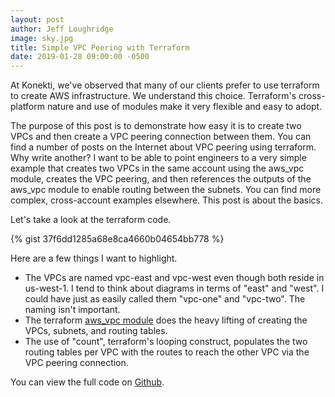 ```yaml
---
layout: post
author: Jeff Loughridge
image: sky.jpg
title: Simple VPC Peering with Terraform
date: 2019-01-28 09:00:00 -0500
---
```


At Konekti, we've observed that many of our clients prefer to use terraform to create AWS infrastructure.
We understand this choice. Terraform's cross-platform nature and use of modules make it very flexible
and easy to adopt.

The purpose of this post is to demonstrate how easy it is to create two VPCs and then create a VPC peering connection
between them. You can find a number of posts on the Internet about VPC peering using terraform. Why write another?
I want to be able to point engineers to a very simple example that creates two VPCs in the same account using the aws_vpc 
module, creates the VPC peering, and then references the outputs of the aws_vpc module to enable routing between the
subnets. You can find more complex, cross-account examples elsewhere. This post is about the basics.

Let's take a look at the terraform code.

{% gist 37f6dd1285a68e8ca4660b04654bb778 %}

Here are a few things I want to highlight.
* The VPCs are named vpc-east and vpc-west even though both reside in us-west-1. I tend to think about diagrams
in terms of "east" and "west". I could have just as easily called them "vpc-one" and "vpc-two". The naming isn't 
important.
* The terraform [aws_vpc module](https://www.terraform.io/docs/providers/aws/r/vpc.html) does the heavy lifting
of creating the VPCs, subnets, and routing tables.
* The use of "count", terraform's looping construct, populates the two routing tables per VPC with the routes to reach 
the other VPC via the VPC peering connection.

You can view the full code on [Github](https://github.com/jeffbrl/terraform-examples/tree/master/vpc-peering-same-account).
